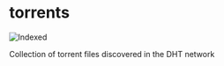 torrents 
========
![Indexed](https://img.shields.io/badge/indexed-226462-blue)

Collection of torrent files discovered in the DHT network
